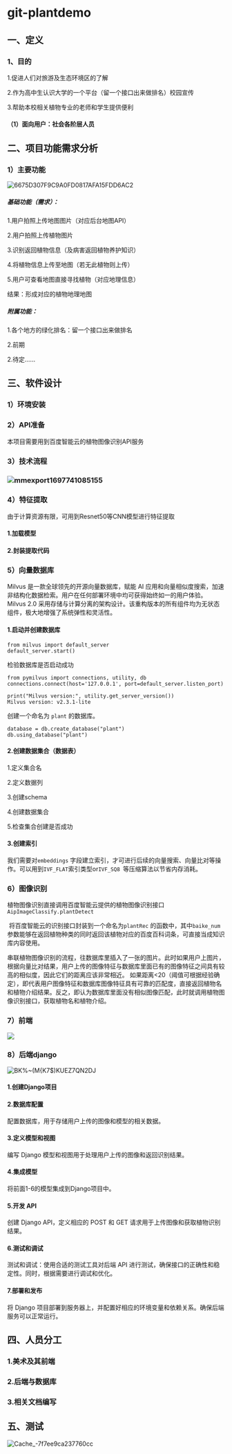 # git-plantdemo
## 一、定义

### 1、目的

1.促进人们对旅游及生态环境区的了解

2.作为高中生认识大学的一个平台（留一个接口出来做排名）校园宣传

3.帮助本校相关植物专业的老师和学生提供便利

#### （1）面向用户：社会各阶层人员

## 二、**项目功能需求分析**

### 1）主要功能

![6675D307F9C9A0FD0817AFA15FDD6AC2](C:/Users/焦耳/Desktop/6675D307F9C9A0FD0817AFA15FDD6AC2.jpg)

##### 基础功能（需求）：

1.用户拍照上传地图图片（对应后台地图API）

2.用户拍照上传植物图片

3.识别返回植物信息（及病害返回植物养护知识）

4.将植物信息上传至地图（若无此植物则上传）

5.用户可查看地图直接寻找植物（对应地理信息）

结果：形成对应的植物地理地图

##### 附属功能：

1.各个地方的绿化排名：留一个接口出来做排名

2.前期

2.待定……

## 三、软件设计

### 1）环境安装

### 2）API准备

本项目需要用到百度智能云的植物图像识别API服务

### 3）技术流程

### ![mmexport1697741085155](G:/MobileFile/mmexport1697741085155.jpg)

### 4）特征提取

由于计算资源有限，可用到Resnet50等CNN模型进行特征提取

#### 1.加载模型

#### 2.封装提取代码

### 5）向量数据库

Milvus 是一款全球领先的开源向量数据库，赋能 AI 应用和向量相似度搜索，加速非结构化数据检索。用户在任何部署环境中均可获得始终如一的用户体验。Milvus 2.0 采用存储与计算分离的架构设计。该重构版本的所有组件均为无状态组件，极大地增强了系统弹性和灵活性。

#### 1.启动并创建数据库

```
from milvus import default_server
default_server.start()
```

检验数据库是否启动成功

```
from pymilvus import connections, utility, db
connections.connect(host='127.0.0.1', port=default_server.listen_port)

print("Milvus version:", utility.get_server_version())
Milvus version: v2.3.1-lite
```

创建一个命名为 `plant` 的数据库。

```
database = db.create_database("plant")
db.using_database("plant")
```

#### 2.创建数据集合（数据表）

1.定义集合名

2.定义数据列

3.创建schema

4.创建数据集合

5.检查集合创建是否成功

#### 3.创建索引

我们需要对`embeddings` 字段建立索引，才可进行后续的向量搜索、向量比对等操作。可以用到`IVF_FLAT`索引类型or`IVF_SQ8 `等压缩算法以节省内存消耗。

### 6）图像识别

​	植物图像识别直接调用百度智能云提供的植物图像识别接口`AipImageClassify.plantDetect`

​	将百度智能云的识别接口封装到一个命名为`plantRec` 的函数中，其中`baike_num`参数能够在返回植物种类的同时返回该植物对应的百度百科词条，可直接当成知识库内容使用。

​	串联植物图像识别的流程，往数据库里插入了一张的图片。此时如果用户上图片，根据向量比对结果，用户上传的图像特征与数据库里面已有的图像特征之间具有较高的相似度，因此它们的距离应该非常相近。
如果距离<20（阈值可根据经验确定），即代表用户图像特征和数据库图像特征具有可靠的匹配度，直接返回植物名和植物介绍结果。
​	反之，即认为数据库里面没有相似图像匹配，此时就调用植物图像识别接口，获取植物名和植物介绍。

### 7）前端

![](C:/Users/焦耳/Desktop/5_`7JUYPPJVLE$0JH3ZQ0MU.png)

### 8）后端django

![BK%`~`(M{K7$)KUEZ7QN2DJ](G:/MobileFile/Image/BK%`~`(M{K7$)KUEZ7QN2DJ.png)

#### 1.创建Django项目

#### 2.数据库配置

配置数据库，用于存储用户上传的图像和模型的相关数据。

#### 3.定义模型和视图

编写 Django 模型和视图用于处理用户上传的图像和返回识别结果。

#### 4.集成模型

将前面1-6的模型集成到Django项目中。

#### 5.开发 API

创建 Django API，定义相应的 POST 和 GET 请求用于上传图像和获取植物识别结果。

#### 6.测试和调试

测试和调试：使用合适的测试工具对后端 API 进行测试，确保接口的正确性和稳定性。同时，根据需要进行调试和优化。

#### 7.部署和发布

将 Django 项目部署到服务器上，并配置好相应的环境变量和依赖关系。确保后端服务可以正常运行。

## 四、人员分工

### 1.美术及其前端

### 2.后端与数据库

### 3.相关文档编写

## 五、测试

![Cache_-7f7ee9ca237760cc](G:/MobileFile/Cache_-7f7ee9ca237760cc.jpg)
